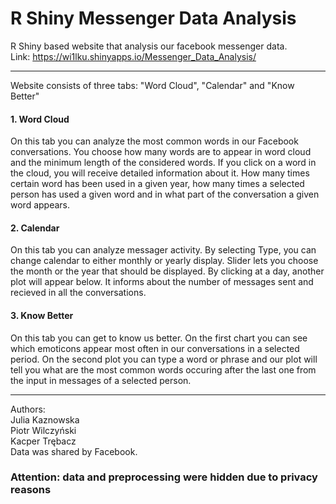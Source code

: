 # R Shiny Messenger Data Analysis
R Shiny based website that analysis our facebook messenger data. <br>
Link: https://wi1lku.shinyapps.io/Messenger_Data_Analysis/ <br><hr>
Website consists of three tabs: "Word Cloud", "Calendar" and "Know Better" <br>
#### 1. Word Cloud
On this tab you can analyze the most common words in our Facebook conversations.
You choose how many words are to appear in word cloud
and the minimum length of the considered words. If you click on a word
in the cloud, you will receive detailed information about it.
How many times certain word has been used in a given year,
how many times a selected person has used a given word
and in what part of the conversation a given word appears.
#### 2. Calendar
On this tab you can analyze messager activity. By selecting Type, you can 
change calendar to either monthly or yearly display. Slider lets you choose the month
or the year that should be displayed. By clicking at a day, another plot will appear below. 
It informs about the number of messages sent and recieved in all the conversations.
#### 3. Know Better
On this tab you can get to know us better.
On the first chart you can see which emoticons appear most often in our conversations in a selected period.
On the second plot you can type a word or phrase and our plot will tell you what are the most common words occuring
after the last one from the input in messages of a selected person.
<hr>
Authors: <br>
Julia Kaznowska <br>
Piotr Wilczyński <br>
Kacper Trębacz <br>
Data was shared by Facebook. <br>

### Attention: data and preprocessing were hidden due to privacy reasons
